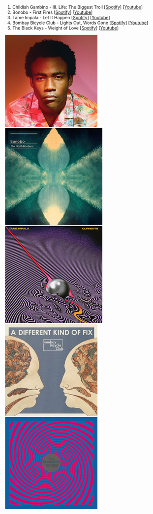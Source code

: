 1. Childish Gambino - III. Life: The Biggest Troll \[[Spotify](https://open.spotify.com/track/1XJXebSUqjmat7YmuMc5HK)\] \[[Youtube](https://www.youtube.com/watch?v=4hDTilkiDDU)\]
1. Bonobo - First Fires \[[Spotify](https://open.spotify.com/track/7CvmKJHyKMbf8DGytGL41D)\] \[[Youtube](https://www.youtube.com/watch?v=62Z4ibZFA6c)\]
1. Tame Impala - Let It Happen \[[Spotify](https://open.spotify.com/track/2X485T9Z5Ly0xyaghN73ed)\] \[[Youtube](https://www.youtube.com/watch?v=pFptt7Cargc)\]
1. Bombay Bicycle Club - Lights Out, Words Gone \[[Spotify](https://open.spotify.com/track/1bKQdPJ9lid6Yg26HAx8Tf)\] \[[Youtube](https://www.youtube.com/watch?v=vglxk3JbHnQ)\]
1. The Black Keys - Weight of Love \[[Spotify](https://open.spotify.com/track/3xMQOd1C3TXsjQ3pmzOmkC)\] \[[Youtube](https://www.youtube.com/watch?v=ygdVEIrVnIk)\]

![Because the Internet](/blogs/resources/becausetheinternet.jpeg)
![The North Borders](/blogs/resources/thenorthborders.png)
![Currents](/blogs/resources/currents.png)
![A Different Kind of Fix](/blogs/resources/adifferentkindoffix.jpg)
![Turn Blue](/blogs/resources/turnblue.png)
